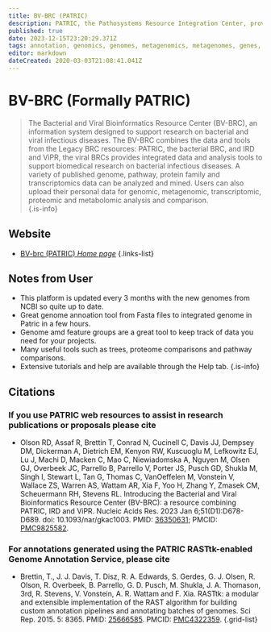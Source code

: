 ```yaml
---
title: BV-BRC (PATRIC)
description: PATRIC, the Pathosystems Resource Integration Center, provides integrated data and analysis tools to support biomedical research on bacterial infectious diseases.
published: true
date: 2023-12-15T23:20:29.371Z
tags: annotation, genomics, genomes, metagenomics, metagenomes, genes, proteins, data capture, metabolic reconstruction, analysis tools, database, transcriptomics, data visualization, proteomics, phages
editor: markdown
dateCreated: 2020-03-03T21:08:41.041Z
---
```


# BV-BRC (Formally PATRIC)

>  The Bacterial and Viral Bioinformatics Resource Center (BV-BRC), an information system designed to support research on bacterial and viral infectious diseases. The BV-BRC combines the data and tools from the Legacy BRC resources: PATRIC, the bacterial BRC, and IRD and ViPR, the viral BRCs provides integrated data and analysis tools to support biomedical research on bacterial infectious diseases. A variety of published genome, pathway, protein family and transcriptomics data can be analyzed and mined. Users can also upload their personal data for genomic, metagenomic, transcriptomic, proteomic and metabolomic analysis and comparison.  
{.is-info}

## Website

- [BV-brc (PATRIC) *Home page*](https://www.bv-brc.org/)
{.links-list}

## Notes from User
- This platform is updated every 3 months with the new genomes from NCBI so quite up to date.
- Great genome annoation tool from Fasta files to integrated genome in Patric in a few hours.
- Genome amd feature groups are a great tool to keep track of data you need for your projects.
- Many useful tools such as trees, proteome comparisons and pathway comparisons. 
- Extensive tutorials and help are available through the Help tab.
{.is-info}
## Citations

### If you use PATRIC web resources to assist in research publications or proposals please cite

- Olson RD, Assaf R, Brettin T, Conrad N, Cucinell C, Davis JJ, Dempsey DM, Dickerman A, Dietrich EM, Kenyon RW, Kuscuoglu M, Lefkowitz EJ, Lu J, Machi D, Macken C, Mao C, Niewiadomska A, Nguyen M, Olsen GJ, Overbeek JC, Parrello B, Parrello V, Porter JS, Pusch GD, Shukla M, Singh I, Stewart L, Tan G, Thomas C, VanOeffelen M, Vonstein V, Wallace ZS, Warren AS, Wattam AR, Xia F, Yoo H, Zhang Y, Zmasek CM, Scheuermann RH, Stevens RL. Introducing the Bacterial and Viral Bioinformatics Resource Center (BV-BRC): a resource combining PATRIC, IRD and ViPR. Nucleic Acids Res. 2023 Jan 6;51(D1):D678-D689. doi: 10.1093/nar/gkac1003. PMID:  [36350631](https://pubmed.ncbi.nlm.nih.gov/36350631); PMCID: [PMC9825582](https://www.ncbi.nlm.nih.gov/pmc/articles/PMC9825582).



### For annotations generated using the PATRIC RASTtk-enabled Genome Annotation Service, please cite

- Brettin, T., J. J. Davis, T. Disz, R. A. Edwards, S. Gerdes, G. J. Olsen, R. Olson, R. Overbeek, B. Parrello, G. D. Pusch, M. Shukla, J. A. Thomason, 3rd, R. Stevens, V. Vonstein, A. R. Wattam and F. Xia. RASTtk: a modular and extensible implementation of the RAST algorithm for building custom annotation pipelines and annotating batches of genomes. Sci Rep. 2015. 5: 8365. PMID: [25666585](http://www.ncbi.nlm.nih.gov/pubmed/25666585). PMCID: [PMC4322359](http://www.ncbi.nlm.nih.gov/pmc/articles/PMC4322359/).
{.grid-list}
